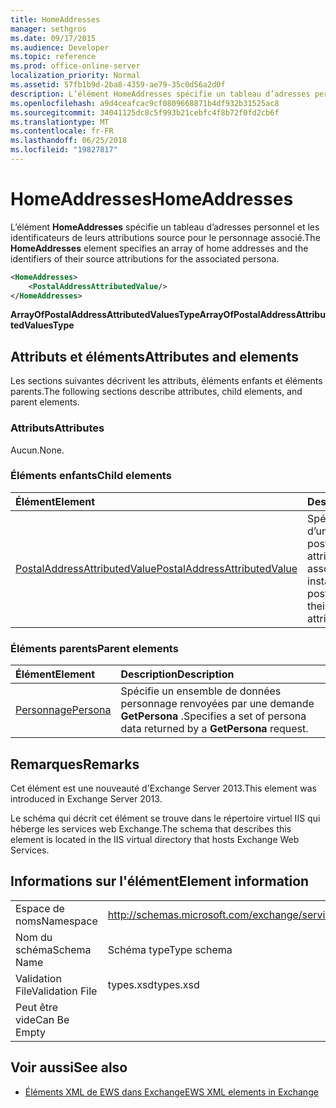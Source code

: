 ```yaml
---
title: HomeAddresses
manager: sethgros
ms.date: 09/17/2015
ms.audience: Developer
ms.topic: reference
ms.prod: office-online-server
localization_priority: Normal
ms.assetid: 57fb1b9d-2ba8-4359-ae79-35c0d56a2d0f
description: L’élément HomeAddresses spécifie un tableau d’adresses personnel et les identificateurs de leurs attributions source pour le personnage associé.
ms.openlocfilehash: a9d4ceafcac9cf0809668871b4df932b31525ac8
ms.sourcegitcommit: 34041125dc8c5f993b21cebfc4f8b72f0fd2cb6f
ms.translationtype: MT
ms.contentlocale: fr-FR
ms.lasthandoff: 06/25/2018
ms.locfileid: "19827817"
---
```

# <a name="homeaddresses"></a><span data-ttu-id="aa0d5-103">HomeAddresses</span><span class="sxs-lookup"><span data-stu-id="aa0d5-103">HomeAddresses</span></span>

<span data-ttu-id="aa0d5-104">L’élément **HomeAddresses** spécifie un tableau d’adresses personnel et les identificateurs de leurs attributions source pour le personnage associé.</span><span class="sxs-lookup"><span data-stu-id="aa0d5-104">The **HomeAddresses** element specifies an array of home addresses and the identifiers of their source attributions for the associated persona.</span></span> 
  
```XML
<HomeAddresses>
    <PostalAddressAttributedValue/>
</HomeAddresses>
```

 <span data-ttu-id="aa0d5-105">**ArrayOfPostalAddressAttributedValuesType**</span><span class="sxs-lookup"><span data-stu-id="aa0d5-105">**ArrayOfPostalAddressAttributedValuesType**</span></span>
## <a name="attributes-and-elements"></a><span data-ttu-id="aa0d5-106">Attributs et éléments</span><span class="sxs-lookup"><span data-stu-id="aa0d5-106">Attributes and elements</span></span>

<span data-ttu-id="aa0d5-107">Les sections suivantes décrivent les attributs, éléments enfants et éléments parents.</span><span class="sxs-lookup"><span data-stu-id="aa0d5-107">The following sections describe attributes, child elements, and parent elements.</span></span>
  
### <a name="attributes"></a><span data-ttu-id="aa0d5-108">Attributs</span><span class="sxs-lookup"><span data-stu-id="aa0d5-108">Attributes</span></span>

<span data-ttu-id="aa0d5-109">Aucun.</span><span class="sxs-lookup"><span data-stu-id="aa0d5-109">None.</span></span>
  
### <a name="child-elements"></a><span data-ttu-id="aa0d5-110">Éléments enfants</span><span class="sxs-lookup"><span data-stu-id="aa0d5-110">Child elements</span></span>

|<span data-ttu-id="aa0d5-111">**Élément**</span><span class="sxs-lookup"><span data-stu-id="aa0d5-111">**Element**</span></span>|<span data-ttu-id="aa0d5-112">**Description**</span><span class="sxs-lookup"><span data-stu-id="aa0d5-112">**Description**</span></span>|
|:-----|:-----|
|[<span data-ttu-id="aa0d5-113">PostalAddressAttributedValue</span><span class="sxs-lookup"><span data-stu-id="aa0d5-113">PostalAddressAttributedValue</span></span>](postaladdressattributedvalue.md) <br/> |<span data-ttu-id="aa0d5-114">Spécifie une instance d’un tableau d’adresses postales et leurs attributions associées.</span><span class="sxs-lookup"><span data-stu-id="aa0d5-114">Specifies an instance of an array of postal addresses and their associated attributions.</span></span>  <br/> |
   
### <a name="parent-elements"></a><span data-ttu-id="aa0d5-115">Éléments parents</span><span class="sxs-lookup"><span data-stu-id="aa0d5-115">Parent elements</span></span>

|<span data-ttu-id="aa0d5-116">**Élément**</span><span class="sxs-lookup"><span data-stu-id="aa0d5-116">**Element**</span></span>|<span data-ttu-id="aa0d5-117">**Description**</span><span class="sxs-lookup"><span data-stu-id="aa0d5-117">**Description**</span></span>|
|:-----|:-----|
|[<span data-ttu-id="aa0d5-118">Personnage</span><span class="sxs-lookup"><span data-stu-id="aa0d5-118">Persona</span></span>](persona.md) <br/> |<span data-ttu-id="aa0d5-119">Spécifie un ensemble de données personnage renvoyées par une demande **GetPersona** .</span><span class="sxs-lookup"><span data-stu-id="aa0d5-119">Specifies a set of persona data returned by a **GetPersona** request.</span></span>  <br/> |
   
## <a name="remarks"></a><span data-ttu-id="aa0d5-120">Remarques</span><span class="sxs-lookup"><span data-stu-id="aa0d5-120">Remarks</span></span>

<span data-ttu-id="aa0d5-121">Cet élément est une nouveauté d'Exchange Server 2013.</span><span class="sxs-lookup"><span data-stu-id="aa0d5-121">This element was introduced in Exchange Server 2013.</span></span>
  
<span data-ttu-id="aa0d5-122">Le schéma qui décrit cet élément se trouve dans le répertoire virtuel IIS qui héberge les services web Exchange.</span><span class="sxs-lookup"><span data-stu-id="aa0d5-122">The schema that describes this element is located in the IIS virtual directory that hosts Exchange Web Services.</span></span>
  
## <a name="element-information"></a><span data-ttu-id="aa0d5-123">Informations sur l'élément</span><span class="sxs-lookup"><span data-stu-id="aa0d5-123">Element information</span></span>

|||
|:-----|:-----|
|<span data-ttu-id="aa0d5-124">Espace de noms</span><span class="sxs-lookup"><span data-stu-id="aa0d5-124">Namespace</span></span>  <br/> |http://schemas.microsoft.com/exchange/services/2006/types  <br/> |
|<span data-ttu-id="aa0d5-125">Nom du schéma</span><span class="sxs-lookup"><span data-stu-id="aa0d5-125">Schema Name</span></span>  <br/> |<span data-ttu-id="aa0d5-126">Schéma type</span><span class="sxs-lookup"><span data-stu-id="aa0d5-126">Type schema</span></span>  <br/> |
|<span data-ttu-id="aa0d5-127">Validation File</span><span class="sxs-lookup"><span data-stu-id="aa0d5-127">Validation File</span></span>  <br/> |<span data-ttu-id="aa0d5-128">types.xsd</span><span class="sxs-lookup"><span data-stu-id="aa0d5-128">types.xsd</span></span>  <br/> |
|<span data-ttu-id="aa0d5-129">Peut être vide</span><span class="sxs-lookup"><span data-stu-id="aa0d5-129">Can Be Empty</span></span>  <br/> ||
   
## <a name="see-also"></a><span data-ttu-id="aa0d5-130">Voir aussi</span><span class="sxs-lookup"><span data-stu-id="aa0d5-130">See also</span></span>



- [<span data-ttu-id="aa0d5-131">Éléments XML de EWS dans Exchange</span><span class="sxs-lookup"><span data-stu-id="aa0d5-131">EWS XML elements in Exchange</span></span>](ews-xml-elements-in-exchange.md)

